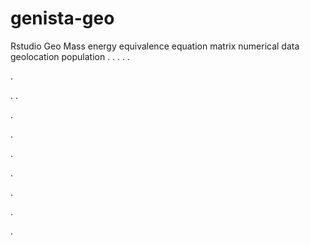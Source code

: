 # genista-geo
Rstudio Geo Mass energy equivalence equation matrix numerical data geolocation population
.
.
.
.
.




.






















.
.


























.











.








.





.











.










.







.
